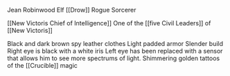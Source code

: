 Jean Robinwood
Elf
[[Drow]]
Rogue
Sorcerer

[[New Victoris Chief of Intelligence]]
One of the [[five Civil Leaders]] of [[New Victoris]]

Black and dark brown spy leather clothes
Light padded armor
Slender build
Right eye is black with a white iris
Left eye has been replaced with a sensor that allows him to see more spectrums of light.
Shimmering golden tattoos of the [[Crucible]] magic